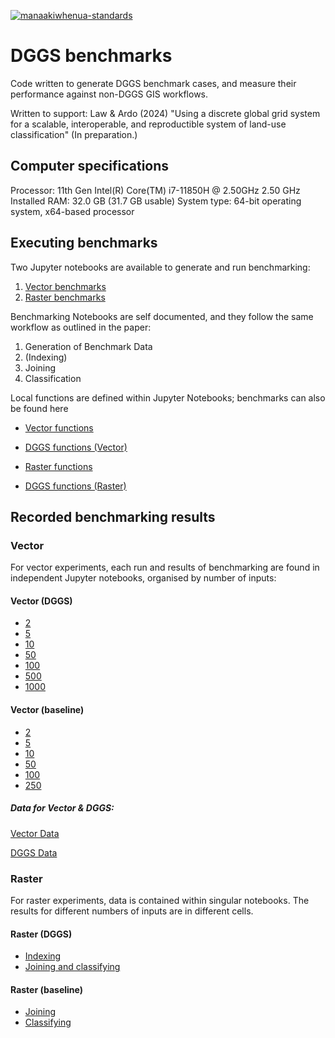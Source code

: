 [![manaakiwhenua-standards](https://github.com/manaakiwhenua/dggsBenchmarks/workflows/manaakiwhenua-standards/badge.svg)](https://github.com/manaakiwhenua/manaakiwhenua-standards)

# DGGS benchmarks

Code written to generate DGGS benchmark cases, and measure their performance against non-DGGS GIS workflows.

Written to support: Law & Ardo (2024) "Using a discrete global grid system for a scalable, interoperable, and reproductible system of land-use classification" (In preparation.)

## Computer specifications

Processor: 11th Gen Intel(R) Core(TM) i7-11850H @ 2.50GHz   2.50 GHz
Installed RAM: 32.0 GB (31.7 GB usable)
System type: 64-bit operating system, x64-based processor

## Executing benchmarks

Two Jupyter notebooks are available to generate and run benchmarking:

1. [Vector benchmarks](vector_benchmark.ipynb)
2. [Raster benchmarks](raster_benchmark.ipynb)

Benchmarking Notebooks are self documented, and they follow the same workflow as outlined in the paper:

1. Generation of Benchmark Data
2. (Indexing)
3. Joining
4. Classification

Local functions are defined within Jupyter Notebooks; benchmarks can also be found here

- [Vector functions](Vector_benchmarking/Vector_funcs.py)
- [DGGS functions (Vector)](Vector_benchmarking/DGGS_funcs.py)

- [Raster functions](Raster_benchmarking/Raster_funcs.py)
- [DGGS functions (Raster)](Raster_benchmarking/DGGS_funcs.py)
## Recorded benchmarking results


### Vector 
For vector experiments, each run and results of benchmarking are found in independent Jupyter notebooks, organised by number of inputs:


#### Vector (DGGS)

- [2](Vector_benchmarking/DGGS/dggs_join_classify_benchmark_2.ipynb)
- [5](Vector_benchmarking/DGGS/dggs_join_classify_benchmark_5.ipynb)
- [10](Vector_benchmarking/DGGS/dggs_join_classify_benchmark_10.ipynb)
- [50](Vector_benchmarking/DGGS/dggs_join_classify_benchmark_50.ipynb)
- [100](Vector_benchmarking/DGGS/dggs_join_classify_benchmark_100.ipynb)
- [500](Vector_benchmarking/DGGS/dggs_join_classify_benchmark_500.ipynb)
- [1000](Vector_benchmarking/DGGS/dggs_join_classify_benchmark_1000.ipynb)

#### Vector (baseline)

- [2](Vector_benchmarking/Traditional/vector_join_classify_benchmark_2.ipynb)
- [5](Vector_benchmarking/Traditional/vector_join_classify_benchmark_5.ipynb)
- [10](Vector_benchmarking/Traditional/vector_join_classify_benchmark_10.ipynb)
- [50](Vector_benchmarking/Traditional/vector__join_classify_benchmark_50.ipynb)
- [100](Vector_benchmarking/Traditional/vector_join_classify_benchmark_100.ipynb)
- [250](Vector_benchmarking/Traditional/vector_join_classify_benchmark_250.ipynb)

##### Data for Vector & DGGS:

[Vector Data](Vector_benchmarking/Traditional/vector_1000)

[DGGS Data](Vector_benchmarking/DGGS/vector_1000)

### Raster

For raster experiments, data is contained within singular notebooks. The results for different numbers of inputs are in different cells.

#### Raster (DGGS)

- [Indexing](Raster_benchmarking/DGGS/Indexing.ipynb)
- [Joining and classifying](Raster_benchmarking/DGGS/join_classify.ipynb)

#### Raster (baseline)

- [Joining](Raster_benchmarking/Raster/stacking_join.ipynb)
- [Classifying](Raster_benchmarking/Raster/raster_classification.ipynb)